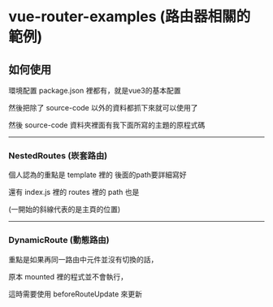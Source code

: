 # vue-router-examples (路由器相關的範例)
## 如何使用
環境配置 package.json 裡都有，就是vue3的基本配置

然後把除了 source-code 以外的資料都抓下來就可以使用了

然後 source-code 資料夾裡面有我下面所寫的主題的原程式碼

------

###  NestedRoutes (崁套路由)

個人認為的重點是 template 裡的 <router-link to="/path"> 後面的path要詳細寫好

還有 index.js 裡的 routes 裡的 path 也是

(一開始的斜線代表的是主頁的位置)

------

### DynamicRoute (動態路由)
  
重點是如果再同一路由中元件並沒有切換的話，
  
原本 mounted 裡的程式並不會執行，
  
這時需要使用 beforeRouteUpdate 來更新
